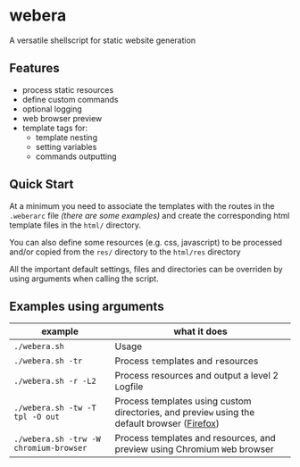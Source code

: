 # webera

A versatile shellscript for static website generation

## Features

- process static resources
- define custom commands
- optional logging
- web browser preview
- template tags for:
  - template nesting
  - setting variables
  - commands outputting

## Quick Start

At a minimum you need to associate the templates with the routes in the `.weberarc` file *(there are some examples)* and create the corresponding html template files in the `html/` directory.

You can also define some resources (e.g. css, javascript) to be processed and/or copied from the `res/` directory to the `html/res` directory

All the important default settings, files and directories can be overriden by using arguments when calling the script.

## Examples using arguments

| example           | what it does  |
| ----------------- | ------------- |
| `./webera.sh`     | Usage         |
| `./webera.sh -tr` | Process `t`emplates and `r`esources |
| `./webera.sh -r -L2` | Process resources and output a level 2 `L`ogfile |
| `./webera.sh -tw -T tpl -O out` | Process templates using custom directories, and previe`w` using the default browser ([Firefox](https://www.mozilla.org/firefox/products/)) |
| `./webera.sh -trw -W chromium-browser` | Process templates and resources, and preview using Chromium `W`eb browser |

